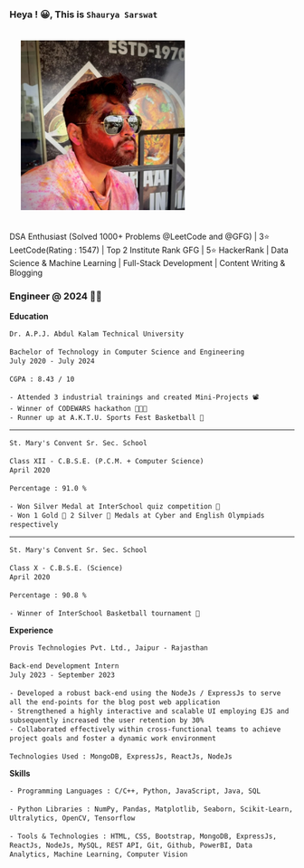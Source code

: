 ### Heya ! 😀, This is **`Shaurya Sarswat`**

<img src="image.png" alt="Your Image" style="padding: 20px; width: 290px; height: 300px;">

DSA Enthusiast (Solved 1000+ Problems @LeetCode and @GFG) | 3⭐️ LeetCode(Rating : 1547) | Top 2 Institute Rank GFG | 5⭐️ HackerRank | Data Science & Machine Learning | Full-Stack Development | Content Writing & Blogging

### Engineer @ 2024 👷🏻


<b> Education </b>

    Dr. A.P.J. Abdul Kalam Technical University

    Bachelor of Technology in Computer Science and Engineering
    July 2020 - July 2024

    CGPA : 8.43 / 10

    - Attended 3 industrial trainings and created Mini-Projects 📽️
    - Winner of CODEWARS hackathon 👨🏻‍💻
    - Runner up at A.K.T.U. Sports Fest Basketball 🏀

<hr>

    St. Mary's Convent Sr. Sec. School

    Class XII - C.B.S.E. (P.C.M. + Computer Science)
    April 2020

    Percentage : 91.0 %

    - Won Silver Medal at InterSchool quiz competition 🧐
    - Won 1 Gold 🥇 2 Silver 🥈 Medals at Cyber and English Olympiads respectively

<hr>

    St. Mary's Convent Sr. Sec. School

    Class X - C.B.S.E. (Science)
    April 2020

    Percentage : 90.8 %

    - Winner of InterSchool Basketball tournament 🏀

<b> Experience </b>

    Provis Technologies Pvt. Ltd., Jaipur - Rajasthan
    
    Back-end Development Intern
    July 2023 - September 2023

    - Developed a robust back-end using the NodeJs / ExpressJs to serve all the end-points for the blog post web application
    - Strengthened a highly interactive and scalable UI employing EJS and subsequently increased the user retention by 30%
    - Collaborated effectively within cross-functional teams to achieve project goals and foster a dynamic work environment
    
    Technologies Used : MongoDB, ExpressJs, ReactJs, NodeJs

<b> Skills </b>

    - Programming Languages : C/C++, Python, JavaScript, Java, SQL

    - Python Libraries : NumPy, Pandas, Matplotlib, Seaborn, Scikit-Learn, Ultralytics, OpenCV, Tensorflow

    - Tools & Technologies : HTML, CSS, Bootstrap, MongoDB, ExpressJs, ReactJs, NodeJs, MySQL, REST API, Git, Github, PowerBI, Data Analytics, Machine Learning, Computer Vision
